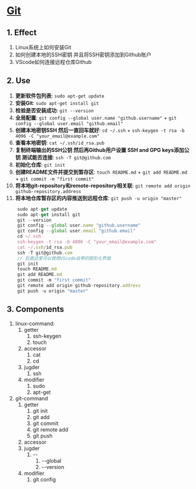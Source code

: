 # [Git][Git]

## 1. **Effect**

1. Linux系统上如何安装Git
2. 如何创建本地的SSH密钥 并且将SSH密钥添加到Github账户
3. VScode如何连接远程仓库Github

## 2. **Use**

1. **更新软件包列表**: `sudo apt-get update`
2. **安装Git**: `sudo apt-get install git`
3. **检验是否安装成功**: `git --version`
4. **全局配置**: `git config --global user.name "github.username"` + `git config --global user.email "github.email"`
5. **创建本地密钥SSH 然后一直回车就好**: `cd ~/.ssh` + `ssh-keygen -t rsa -b 4096 -C "your_email@example.com"`
6. **查看本地密钥**: `cat ~/.ssh/id_rsa.pub`
7. **复制终端输出的SSH公钥 然后再Github用户设置 SSH and GPG keys添加公钥 测试能否连接**: `ssh -T git@github.com`
8. **初始化仓库**: `git init`
9. **创建README文件并提交到暂存区**: `touch README.md` + `git add README.md` + `git commit -m "first commit"`
10. **将本地git-repository和remote-repository相关联**: `git remote add origin github-repository.address`
11. **将本地仓库暂存区的内容推送到远程仓库**: `git push -u origin "master"`

```typescript
    sudo apt-get update
    sudo apt-get install git
    git --version
    git config --global user.name "github.username"
    git config --global user.email "github.email"
    cd ~/.ssh
    ssh-keygen -t rsa -b 4096 -C "your_email@example.com"
    cat ~/.ssh/id_rsa.pub
    ssh -T git@github.com
    // 后面这里可以使用VScode自带的图形化界面
    git init
    touch README.md
    git add README.md
    git commit -m "first commit"
    git remote add origin github-repository.address
    git push -u origin "master"
```

## 3. **Components**

1. linux-command:
   1. getter
      1. ssh-keygen
      2. touch
   2. accessor
      1. cat
      2. cd
   3. jugder
      1. ssh
   4. modifier
      1. sudo
      2. apt-get
2. git-command
   1. getter
      1. git init
      2. git add
      3. git commit
      4. git remote add
      5. git push
   2. accessor
   3. jugder
      1. --
         1. --global
         2. --version
   4. modifier
      1. git config

[Git]: https://blog.csdn.net/qq_56599702/article/details/129745792
